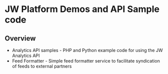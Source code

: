 # JW Platform Demos and API Sample code

## Overview
- Analytics API samples - PHP and Python example code for using the JW Analytics API
- Feed Formatter - Simple feed formatter service to facilitate syndication of feeds to external partners






